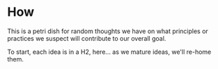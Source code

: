 # How

This is a petri dish for random thoughts we have on what principles or practices we suspect will contribute to our overall goal.

To start, each idea is in a H2, here... as we mature ideas, we'll re-home them.

